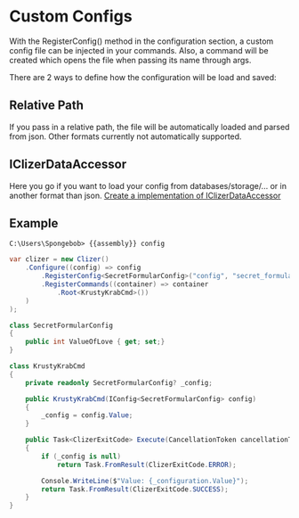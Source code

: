 # Custom Configs
With the RegisterConfig() method in the configuration section, a custom config file can be injected in your commands.
Also, a command will be created which opens the file when passing its name through args.

There are 2 ways to define how the configuration will be load and saved:

## Relative Path
If you pass in a relative path, the file will be automatically loaded and parsed from json.
Other formats currently not automatically supported.

## IClizerDataAccessor
Here you go if you want to load your config from databases/storage/... or in another format than json.
[Create a implementation of IClizerDataAccessor](utils.md)

## Example

```batch
C:\Users\Spongebob> {{assembly}} config
```

```csharp
var clizer = new Clizer()
    .Configure((config) => config
        .RegisterConfig<SecretFormularConfig>("config", "secret_formula.json")
        .RegisterCommands((container) => container
            .Root<KrustyKrabCmd>())
    )
);

class SecretFormularConfig
{
    public int ValueOfLove { get; set;}
}

class KrustyKrabCmd 
{
    private readonly SecretFormularConfig? _config;

    public KrustyKrabCmd(IConfig<SecretFormularConfig> config)
    {
        _config = config.Value;
    }

    public Task<ClizerExitCode> Execute(CancellationToken cancellationToken)
    {
        if (_config is null)
            return Task.FromResult(ClizerExitCode.ERROR);

        Console.WriteLine($"Value: {_configuration.Value}");
        return Task.FromResult(ClizerExitCode.SUCCESS);
    }
}
```